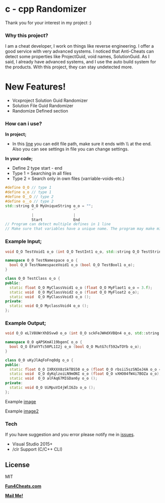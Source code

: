 # c - cpp Randomizer
Thank you for your interest in my project :)
### Why this project?
I am a cheat developer, I work on things like reverse engineering. I offer a good service with very advanced systems. I noticed that Anti-Cheats can detect some properties like ProjectGuid, void names, SolutionGuid. As I said, I already have advanced systems, and I use the auto build system for the products. With this project, they can stay undetected more.

# New Features!
 - Vcxproject Solution Guid Randomizer
 - Solution File Guid Randomizer
 - Randomize Defined section
 
### How can i use?
**In project;**
- In this [line](https://github.com/SwenenzY/cpp-c-randomizer/blob/main/Source/main.cpp#L78) you can edit file path, make sure it ends with \\\\ at the end. Also you can see settings in file you can change settings. 

**In your code;**
- Define 2 type start - end
- Type 1 = Searching in all files
- Type 2 = Search only in own files (varriable-voids-etc.)
 ```cpp
#define O_O // type 1
#define o_o // type 1
#define O__O // type 2
#define o__o // type 2
std::string O_O MyUniqueString o_o = "";
             ^                  ^
             |                  |
             Start              End
 // Program can detect multiple defines in 1 line 
 // Make sure that variables have a unique name. The program may make mistakes.
```
 ### **Example Input;**
  ```cpp
  void O_O TestVoid1 o_o (int O_O TestInt1 o_o, std::string O_O TestString1 o_o);

namespace O_O TestNamespace o_o {
	bool O_O TestNamespaceVoid1 o_o (bool O_O TestBool1 o_o);
}

class O_O TestClass o_o {
public:
	static float O_O MyClassVoid1 o_o (float O_O MyFlaot1 o_o = 3.f);
	static void  O_O MyClassVoid2 o_o (float O_O MyFloat2 o_o);
	static void  O_O MyClassVoid3 o_o ();
private:
	static void O_O MyclassVoid4 o_o ();
};
  ```
 ### **Example Output;**
  ```cpp
 void O_O eLlV8UWrXhDSvwO o_o (int O_O sckFeJWHdXVBQn4 o_o, std::string O_O vmVb12AbaTKduWp o_o);

namespace O_O qAPSKmAl19bgenC o_o {
	bool O_O EFaVYTc50PL1I2j o_o (bool O_O MutG7cf592wTOYb o_o);
}

class O_O uKyJlAqFoFnq0dg o_o {
public:
	static float O_O IXRXXX8zSkTBS50 o_o (float O_O rbsii5szSNIeJ4A o_o = 3.f);
	static void  O_O dyKqlzoiLN9mONI o_o (float O_O vXHO04fW4i7BOZa o_o);
	static void  O_O alFAq67MIGDan6y o_o ();
private:
	static void O_O UiMpuVI4jWlI6Zo o_o ();
};
  ```
Example [image](https://imgur.com/sSsvZwT)

Example [image2](https://imgur.com/HGj1QcR)
### Tech
If you have suggestion and you error please notify me in [issues](https://github.com/SwenenzY/cpp-c-randomizer/issues).
- Visual Studio 2015+
- /clr Support (C/C++ CLI)

License
----

MIT

**[Fun4Cheats.com](https://Fun4Cheats.com)**

**[Mail Me!](mailto:mail@swenenzy.com)**
